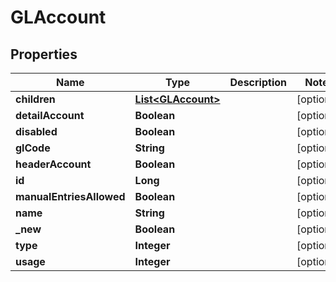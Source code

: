 

# GLAccount


## Properties

| Name | Type | Description | Notes |
|------------ | ------------- | ------------- | -------------|
|**children** | [**List&lt;GLAccount&gt;**](GLAccount.md) |  |  [optional] |
|**detailAccount** | **Boolean** |  |  [optional] |
|**disabled** | **Boolean** |  |  [optional] |
|**glCode** | **String** |  |  [optional] |
|**headerAccount** | **Boolean** |  |  [optional] |
|**id** | **Long** |  |  [optional] |
|**manualEntriesAllowed** | **Boolean** |  |  [optional] |
|**name** | **String** |  |  [optional] |
|**_new** | **Boolean** |  |  [optional] |
|**type** | **Integer** |  |  [optional] |
|**usage** | **Integer** |  |  [optional] |



